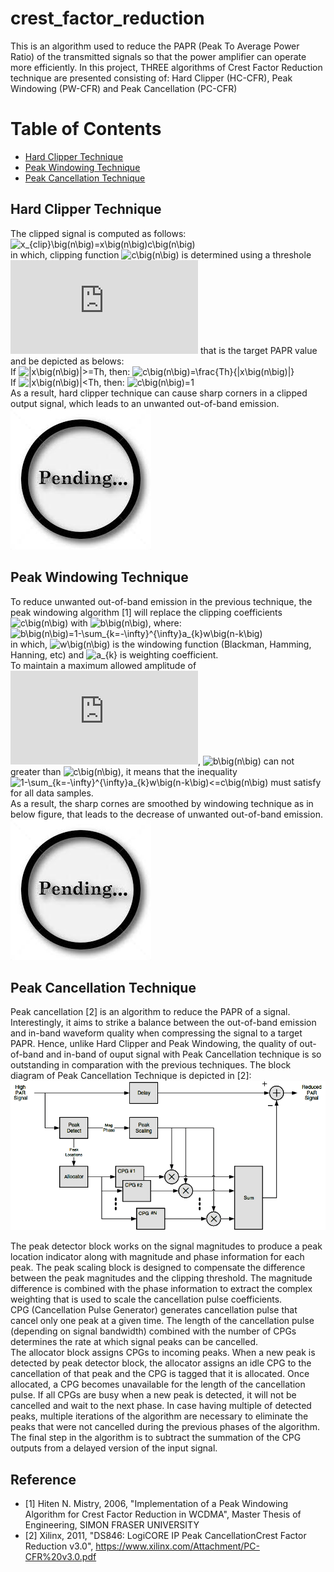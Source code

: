 # crest_factor_reduction
This is an algorithm used to reduce the PAPR (Peak To Average Power Ratio) of the transmitted signals so that the power amplifier can operate more efficiently. In this project, THREE algorithms of Crest Factor Reduction technique are presented consisting of: Hard Clipper (HC-CFR), Peak Windowing (PW-CFR) and Peak Cancellation (PC-CFR)

# **Table of Contents**  
- [Hard Clipper Technique ](#Hard-Clipper-Technique)  
- [Peak Windowing Technique](#Peak-Windowing-Technique)  
- [Peak Cancellation Technique](#Peak-Cancellation-Technique)  

## **Hard Clipper Technique**  
The clipped signal is computed as follows: ![x_{clip}\big(n\big)=x\big(n\big)c\big(n\big)](https://latex.codecogs.com/svg.latex?&space;x_{clip}\big(n\big)=x\big(n\big)c\big(n\big))  
in which, clipping function ![c\big(n\big)](https://latex.codecogs.com/svg.latex?&space;c\big(n\big)) is determined using a threshole ![Th](https://latex.codecogs.com/svg.latex?&space;Th) that is the target PAPR value and be depicted as belows:  
If ![|x\big(n\big)|>=Th](https://latex.codecogs.com/svg.latex?&space;|x\big(n\big)|>=Th), then: ![c\big(n\big)=\frac{Th}{|x\big(n\big)|}](https://latex.codecogs.com/svg.latex?&space;c\big(n\big)=\frac{Th}{|x\big(n\big)|})  
If ![|x\big(n\big)|<Th](https://latex.codecogs.com/svg.latex?&space;|x\big(n\big)|<Th), then: ![c\big(n\big)=1](https://latex.codecogs.com/svg.latex?&space;c\big(n\big)=1)  
As a result, hard clipper technique can cause sharp corners in a clipped output signal, which leads to an unwanted out-of-band emission.  
![hard_clipper.png](/image/pending.jpeg?raw=true) 

## **Peak Windowing Technique**  
To reduce unwanted out-of-band emission in the previous technique, the peak windowing algorithm [1] will replace the clipping coefficients ![c\big(n\big)](https://latex.codecogs.com/svg.latex?&space;c\big(n\big)) with ![b\big(n\big)](https://latex.codecogs.com/svg.latex?&space;b\big(n\big)), where:  
![b\big(n\big)=1-\sum_{k=-\infty}^{\infty}a_{k}w\big(n-k\big)](https://latex.codecogs.com/svg.latex?&space;b\big(n\big)=1-\sum_{k=-\infty}^{\infty}a_{k}w\big(n-k\big))  
in which, ![w\big(n\big)](https://latex.codecogs.com/svg.latex?&space;w\big(n\big)) is the windowing function (Blackman, Hamming, Hanning, etc) and ![a_{k}](https://latex.codecogs.com/svg.latex?&space;a_{k}) is  weighting coefficient.  
To maintain a maximum allowed amplitude of ![Th](https://latex.codecogs.com/svg.latex?&space;Th), ![b\big(n\big)](https://latex.codecogs.com/svg.latex?&space;b\big(n\big)) can not greater than ![c\big(n\big)](https://latex.codecogs.com/svg.latex?&space;c\big(n\big)), it means that the inequality ![1-\sum_{k=-\infty}^{\infty}a_{k}w\big(n-k\big)<=c\big(n\big)](https://latex.codecogs.com/svg.latex?&space;1-\sum_{k=-\infty}^{\infty}a_{k}w\big(n-k\big)<=c\big(n\big)) must satisfy for all data samples.  
As a result, the sharp cornes are smoothed by windowing technique as in below figure, that leads to the decrease of unwanted out-of-band emission.  
![peak_windowing.png](/image/pending.jpeg?raw=true)

## **Peak Cancellation Technique**  
Peak cancellation [2] is an algorithm to reduce the PAPR of a signal. Interestingly, it aims to strike a balance between the out-of-band emission and in-band waveform quality when compressing the signal to a target PAPR. Hence, unlike Hard Clipper and Peak Windowing, the quality of out-of-band and in-band of ouput signal with Peak Cancellation technique is so outstanding in comparation with the previous techniques. The block diagram of Peak Cancellation Technique is depicted in [2]:  
![peak_cancellation_structure.png](/image/pc_cfr_structure.png?raw=true) 

The peak detector block works on the signal magnitudes to produce a peak location indicator along with magnitude and phase information for each peak. The peak scaling block is designed to compensate the difference between the peak magnitudes and the clipping threshold. The magnitude difference is combined with the phase information to extract the complex weighting that is used to scale the cancellation pulse coefficients.  
CPG (Cancellation Pulse Generator) generates cancellation pulse that cancel only one peak at a given time. The length of the cancellation pulse (depending on signal bandwidth) combined with the number of CPGs determines the rate at which signal peaks can be cancelled.  
The allocator block assigns CPGs to incoming peaks. When a new peak is detected by peak detector block, the allocator assigns an idle CPG to the cancellation of that peak and the CPG is tagged that it is allocated. Once allocated, a CPG becomes unavailable for the length of the cancellation pulse. If all CPGs are busy when a new peak is detected, it will not be cancelled and wait to the next phase. In case having multiple of detected peaks, multiple iterations of the algorithm are necessary to eliminate the peaks that were not cancelled during the previous phases of the algorithm. The final step in the algorithm is to subtract the summation of the CPG outputs from a delayed version of the input signal.

## **Reference**  
- [1] Hiten N. Mistry, 2006, "Implementation of a Peak Windowing Algorithm for Crest Factor Reduction in WCDMA", Master Thesis of Engineering, SIMON FRASER UNIVERSITY  
- [2] Xilinx, 2011, "DS846: LogiCORE IP Peak CancellationCrest Factor Reduction v3.0", https://www.xilinx.com/Attachment/PC-CFR%20v3.0.pdf 
